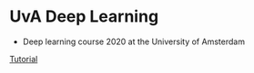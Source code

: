 # UvA Deep Learning 
* Deep learning course 2020 at the University of Amsterdam

[Tutorial](https://uvadlc-notebooks.readthedocs.io/en/latest/index.html)
